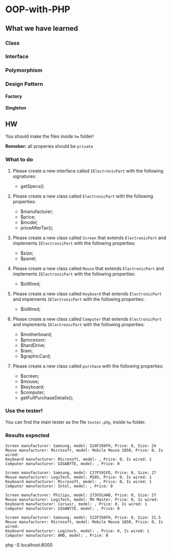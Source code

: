 # OOP-with-PHP

## What we have learned
### Class

### Interface

### Polymorphism

### Design Pattern
#### Factory

#### Singleton

## HW
You should make the files inside `hw` folder!

**Remeber:** all properies should be `private`
### What to do
1. Please create a new interface called `IElectronicPart` with the following signatures:
    * getSpecs()

2. Please create a new class called `ElectronicPart` with the following properties:
    * $manufacturer;
    * $price;
    * $model;
    * priceAfterTax();

3. Please create a new class called `Screen` that extends `ElectronicPart` and implements `IElectronicPart` with the following properties:
    * $size;
    * $panel;

4. Please create a new class called `Mouse` that extends `ElectronicPart` and implements `IElectronicPart` with the following properties:
    * $isWired;

5. Please create a new class called `Keyboard` that extends `ElectronicPart` and implements `IElectronicPart` with the following properties:
    * $isWired;

6. Please create a new class called `Computer` that extends `ElectronicPart` and implements `IElectronicPart` with the following properties:
    * $motherboard;
    * $processor;
    * $hardDrive;
    * $ram;
    * $graphicCard;

7. Please create a new class called `purchase` with the following properties:
    * $screen;
    * $mouse;
    * $keyboard;
    * $computer;
    * getFullPurchaseDetails();

### Use the tester!
You can find the main tester as the file `tester.php`, inside `hw` folder.

### Results expected
```
Screen manufacturer: Samsung, model: S24F350FH, Price: 0, Size: 24
Mouse manufacturer: Microsoft, model: Mobile Mouse 1850, Price: 0, Is wired: 
Keyboard manufacturer: Microsoft, model: , Price: 0, Is wired: 1
Computer manufacturer: GIGABYTE, model: , Price: 0

Screen manufacturer: Samsung, model: C27F591FD, Price: 0, Size: 27
Mouse manufacturer: LogiTech, model: M185, Price: 0, Is wired: 1
Keyboard manufacturer: Microsoft, model: , Price: 0, Is wired: 1
Computer manufacturer: Intel, model: , Price: 0

Screen manufacturer: Philips, model: 273V5LHAB, Price: 0, Size: 27
Mouse manufacturer: LogiTech, model: MX Master, Price: 0, Is wired: 
Keyboard manufacturer: Corsair, model: , Price: 0, Is wired: 1
Computer manufacturer: GIGABYTE, model: , Price: 0

Screen manufacturer: Samsung, model: S22F350FH, Price: 0, Size: 21.5
Mouse manufacturer: Microsoft, model: Mobile Mouse 1850, Price: 0, Is wired: 
Keyboard manufacturer: Logitech, model: , Price: 0, Is wired: 1
Computer manufacturer: AMD, model: , Price: 0

```

php -S localhost:8000